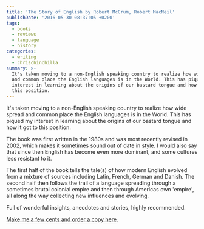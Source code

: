 ```yaml
---
title: 'The Story of English by Robert McCrum, Robert MacNeil'
publishDate: '2016-05-30 08:37:05 +0200'
tags:
  - books
  - reviews
  - language
  - history
categories:
  - writing
  - chrischinchilla
summary: >-
  It's taken moving to a non-English speaking country to realize how wide spread
  and common place the English languages is in the World. This has piqued my
  interest in learning about the origins of our bastard tongue and how it got to
  this position.
---
```


It's taken moving to a non-English speaking country to realize how wide spread and common place the English languages is in the World. This has piqued my interest in learning about the origins of our bastard tongue and how it got to this position.

The book was first written in the 1980s and was most recently revised in 2002, which makes it sometimes sound out of date in style. I would also say that since then English has become even more dominant, and some cultures less resistant to it.

The first half of the book tells the tale(s) of how modern English evolved from a mixture of sources including Latin, French, German and Danish. The second half then follows the trail of a language spreading through a sometimes brutal colonial empire and then through Americas own 'empire', all along the way collecting new influences and evolving.

Full of wonderful insights, anecdotes and stories, highly recommended.

<a  href="https://www.amazon.com/gp/product/0142002313/ref=as_li_tl?ie=UTF8&camp=1789&creative=9325&creativeASIN=0142002313&linkCode=as2&tag=gregamamma-20&linkId=4GCLAKG7TY2PFK3P">Make me a few cents and order a copy here</a>.<img src="https://ir-na.amazon-adsystem.com/e/ir?t=gregamamma-20&l=as2&o=1&a=0142002313" width="1" height="1" border="0" alt="" style="border:none !important; margin:0px !important;" />
